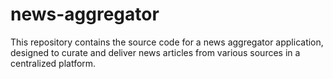 # news-aggregator
This repository contains the source code for a news aggregator application, designed to curate and deliver news articles from various sources in a centralized platform. 
